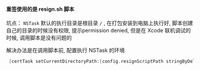#### 重签使用的是 resign.sh 脚本

坑点： `NSTask`  默认的执行目录是根目录 `/` , 在打包安装到电脑上执行好, 脚本创建自己的目录的时候没有权限, 提示permission denied, 但是在 Xcode 联机调试的时候, 调用脚本是没有问题的

解决办法是在调用脚本前, 配置执行 NSTask 的环境

```objective-c
 [certTask setCurrentDirectoryPath:[config.resignScriptPath stringByDeletingLastPathComponent]]; //脚本的运行不能在默认的根目录
```



